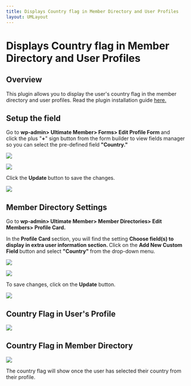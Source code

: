 ```yaml
---
title: Displays Country flag in Member Directory and User Profiles 
layout: UMLayout
---
```

# Displays Country flag in Member Directory and User Profiles


## Overview
<p>
	This plugin allows you to display the user's country flag in the member directory and user profiles. Read the plugin installation guide <a href="https://ultimatemember.github.io/Extended/article/1663-download-installation-of-the-basic-extensions">here.</a></p>

## Setup the field 
<p>
	Go to <strong>wp-admin> Ultimate Member> Forms> Edit Profile Form </strong>and click the plus "<strong>+</strong>" sign button from the form builder to view fields manager so you can select the pre-defined field<strong> "Country."</strong></p><p>
	<img src="https://s3.amazonaws.com/helpscout.net/docs/assets/561c96629033600a7a36d662/images/61e169981adf855680c79cd2/file-xqBcoiSucy.png"></p><p>
	<img src="https://s3.amazonaws.com/helpscout.net/docs/assets/561c96629033600a7a36d662/images/61e169cec73ba12e69a4ff25/file-PEm9hOgwQp.png"></p><p>
	Click the <strong>Update </strong>button to save the changes.</p><p>
	<img src="https://s3.amazonaws.com/helpscout.net/docs/assets/561c96629033600a7a36d662/images/61e16a901adf855680c79cd9/file-riqDebT6du.png"></p>

## Member Directory Settings
<p>
	Go to<strong> wp-admin> Ultimate Member> Member Directories> Edit Members> Profile Card.</strong></p><p>
	In the<strong> Profile Card </strong>section, you will find the setting <strong>Choose field(s) to display in extra user information section. </strong>Click on the <strong>Add New Custom Field </strong>button and select <strong>"Country" </strong>from the drop-down menu.</p><p>
	<img src="https://s3.amazonaws.com/helpscout.net/docs/assets/561c96629033600a7a36d662/images/61e16c6379a38f5473fd3f18/file-EvauAyGm4x.png"></p><p>
	<img src="https://s3.amazonaws.com/helpscout.net/docs/assets/561c96629033600a7a36d662/images/61e16d6ab54d116b7c397663/file-OBiEyoMQPU.png"></p><p>
	To save changes, click on the <strong>Update</strong> button.</p><p>
	<img src="https://s3.amazonaws.com/helpscout.net/docs/assets/561c96629033600a7a36d662/images/61e16e2dc73ba12e69a4ff3e/file-SSHNQnc3ku.png"></p>

## Country Flag in User's Profile
<p>
	<img src="https://s3.amazonaws.com/helpscout.net/docs/assets/561c96629033600a7a36d662/images/61e1733bc73ba12e69a4ff4b/file-tSgremU6zb.png"></p>

## Country Flag in Member Directory
<p>
	<img src="https://s3.amazonaws.com/helpscout.net/docs/assets/561c96629033600a7a36d662/images/61e173a7b54d116b7c39767d/file-LgMo4g9POH.png"></p><p>
	The country flag will show once the user has selected their country from their profile.</p><p>
	<strong><br>
	</strong></p><p>
	<strong></strong></p>
